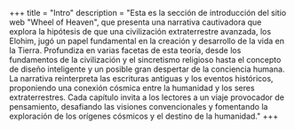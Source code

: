 +++
title = "Intro"
description = "Esta es la sección de introducción del sitio web \"Wheel of Heaven\", que presenta una narrativa cautivadora que explora la hipótesis de que una civilización extraterrestre avanzada, los Elohim, jugó un papel fundamental en la creación y desarrollo de la vida en la Tierra. Profundiza en varias facetas de esta teoría, desde los fundamentos de la civilización y el sincretismo religioso hasta el concepto de diseño inteligente y un posible gran despertar de la conciencia humana. La narrativa reinterpreta las escrituras antiguas y los eventos históricos, proponiendo una conexión cósmica entre la humanidad y los seres extraterrestres. Cada capítulo invita a los lectores a un viaje provocador de pensamiento, desafiando las visiones convencionales y fomentando la exploración de los orígenes cósmicos y el destino de la humanidad."
+++

